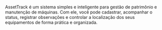 AssetTrack é um sistema simples e inteligente para gestão de patrimônio e manutenção de máquinas.
Com ele, você pode cadastrar, acompanhar o status, registrar observações e controlar a localização dos seus equipamentos de forma prática e organizada.
